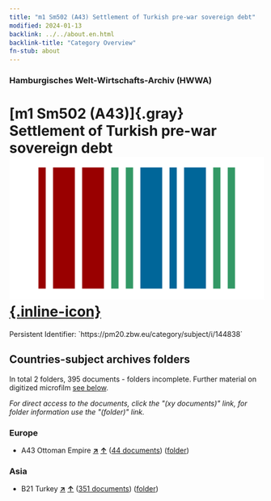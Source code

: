 ```yaml
---
title: "m1 Sm502 (A43) Settlement of Turkish pre-war sovereign debt"
modified: 2024-01-13
backlink: ../../about.en.html
backlink-title: "Category Overview"
fn-stub: about
---
```


### Hamburgisches Welt-Wirtschafts-Archiv (HWWA)

# [m1 Sm502 (A43)]{.gray}&#8201; Settlement of Turkish pre-war sovereign debt &#160; [![Wikidata](/images/Wikidata-logo.svg "Wikidata"){.inline-icon}](http://www.wikidata.org/entity/Q104700294)

<div class="hint">Persistent Identifier: `https://pm20.zbw.eu/category/subject/i/144838`</div>







## Countries-subject archives folders







In total 2 folders, 395 documents - folders incomplete. Further material on digitized microfilm [see below](#filmsections).

_For direct access to the documents, click the "(xy documents)" link, for folder information use the "(folder)" link._



### Europe

- A43 Ottoman Empire [**&nearr;**](../../../geo/i/141034/about.en.html "Ottoman Empire (all folders)") [**&uarr;**](../../../geo/about.en.html#A43 "Country category system") (<a href="https://pm20.zbw.eu/iiifview/folder/sh/141034,144838" title="about: Ottoman Empire : Settlement of Turkish pre-war sovereign debt" target="_blank">44 documents</a>) ([folder](../../../../folder/sh/1410xx/141034/1448xx/144838/about.en.html))

### Asia

- B21 Turkey [**&nearr;**](../../../geo/i/141111/about.en.html "Turkey (all folders)") [**&uarr;**](../../../geo/about.en.html#B21 "Country category system") (<a href="https://pm20.zbw.eu/iiifview/folder/sh/141111,144838" title="about: Turkey : Settlement of Turkish pre-war sovereign debt" target="_blank">351 documents</a>) ([folder](../../../../folder/sh/1411xx/141111/1448xx/144838/about.en.html))



<a id="filmsections" />













